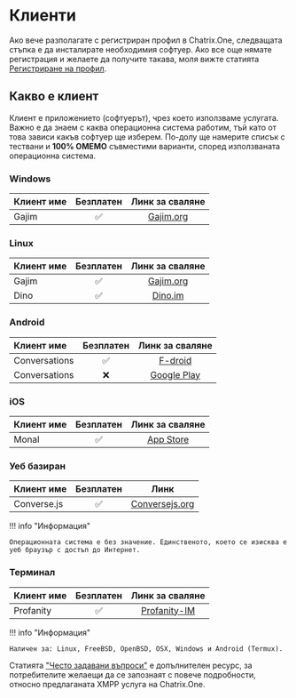 # Клиенти

Ако вече разполагате с регистриран профил в Chatrix.One, следващата стъпка е да инсталирате необходимия софтуер. Ако все още нямате регистрация и желаете да получите такава, моля вижте статията [Регистриране на профил](https://blog.chatrix.one/posts/registrations/).

## Какво е клиент

Клиент е приложението (софтуерът), чрез което използваме услугата. Важно е да знаем с каква операционна система работим, тъй като от това зависи какъв софтуер ще изберем. По-долу ще намерите списък с тествани и **100% OMEMO** съвместими варианти, според използваната операционна система.

### Windows

| Клиент име           |Безплатен  |Линк за сваляне                               |
|:---------------------|:---------:|:--------------------------------------------:|
|Gajim                 |✅         | [Gajim.org](https://gajim.org/download)      |

### Linux

| Клиент име           |Безплатен  |Линк за сваляне                               |
|:---------------------|:---------:|:--------------------------------------------:|
|Gajim                 |✅         | [Gajim.org](https://gajim.org/download)      |
|Dino                  |✅         | [Dino.im](https://dino.im/#download)         |

### Android

| Клиент име           |Безплатен  |Линк за сваляне                                                                      |
|:---------------------|:---------:|:-----------------------------------------------------------------------------------:|
|Conversations         |✅         | [F-droid](https://f-droid.org/packages/eu.siacs.conversations/)                     |
|Conversations         |❌         | [Google Play](https://play.google.com/store/apps/details?id=eu.siacs.conversations) |

### iOS

| Клиент име           |Безплатен  |Линк за сваляне                                                         |
|:---------------------|:---------:|:----------------------------------------------------------------------:|
|Monal                 |✅         | [App Store](https://apps.apple.com/us/app/monal-xmpp-chat/id317711500) |

### Уеб базиран

| Клиент име           |Безплатен  |Линк                                                      |
|:---------------------|:---------:|:--------------------------------------------------------:|
|Converse.js           |✅         | [Conversejs.org](https://conversejs.org/fullscreen.html) |

!!! info "Информация"

    Операционната система е без значение. Единственото, което се изисква е уеб браузър с достъп до Интернет.


### Терминал


| Клиент име           |Безплатен  |Линк за сваляне                                  |
|:---------------------|:---------:|:-----------------------------------------------:|
|Profanity             |✅         | [Profanity-IM](https://profanity-im.github.io/) |

!!! info "Информация"

    Наличен за: Linux, FreeBSD, OpenBSD, OSX, Windows и Android (Termux).

Статията ["Често задавани въпроси"](https://blog.chatrix.one/posts/faq/) е допълнителен ресурс, за потребителите желаещи да се запознаят с повече подробности, относно предлаганата XMPP услуга на Chatrix.One.

